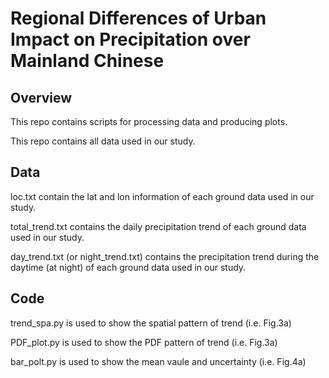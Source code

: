# Regional Differences of Urban Impact on Precipitation over Mainland Chinese

## Overview

This repo contains scripts for processing data and producing plots.

This repo contains all data used in our study.

## Data
loc.txt contain the lat and lon information of each ground data used in our study.

total_trend.txt contains the daily precipitation trend of each ground data used in our study.

day_trend.txt (or night_trend.txt) contains the precipitation trend during the daytime (at night) of each ground data used in our study.

## Code

trend_spa.py is used to show the spatial pattern of trend (i.e. Fig.3a)

PDF_plot.py is used to show the PDF pattern of trend (i.e. Fig.3a)

bar_polt.py is used to show the mean vaule and uncertainty (i.e. Fig.4a)
